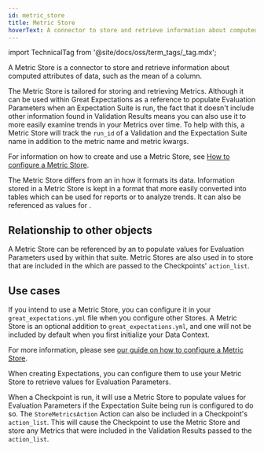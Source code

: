 ```yaml
---
id: metric_store
title: Metric Store
hoverText: A connector to store and retrieve information about computed attributes of data, such as the mean of a column.
---
```


import TechnicalTag from '@site/docs/oss/term_tags/_tag.mdx';

A Metric Store is a connector to store and retrieve information about computed attributes of data, such as the mean of a column.

The Metric Store is tailored for storing and retrieving Metrics.  Although it can be used within Great Expectations as a reference to populate Evaluation Parameters when an Expectation Suite is run, the fact that it doesn't include other information found in Validation Results means you can also use it to more easily examine trends in your Metrics over time.  To help with this, a Metric Store will track the `run_id` of a Validation and the Expectation Suite name in addition to the metric name and metric kwargs.

For information on how to create and use a Metric Store, see [How to configure a Metric Store](/docs/oss/guides/setup/configuring_metadata_stores/how_to_configure_a_metricsstore).

The Metric Store differs from an <TechnicalTag relative="../" tag="evaluation_parameter_store" text="Evaluation Parameter Store" /> in how it formats its data.  Information stored in a Metric Store is kept in a format that more easily converted into tables which can be used for reports or to analyze trends.  It can also be referenced as values for <TechnicalTag relative="../" tag="evaluation_parameter" text="Evaluation Parameters" />.  

## Relationship to other objects

A Metric Store can be referenced by an <TechnicalTag relative="../" tag="expectation_suite" text="Expectation Suite" /> to populate values for Evaluation Parameters used by <TechnicalTag relative="../" tag="expectation" text="Expectations" /> within that suite.  Metric Stores are also used in <TechnicalTag relative="../" tag="checkpoint" text="Checkpoints" /> to store <TechnicalTag relative="../" tag="metric" text="Metrics" /> that are included in the <TechnicalTag relative="../" tag="validation_result" text="Validation Results" /> which are passed to the Checkpoints' `action_list`.

## Use cases

If you intend to use a Metric Store, you can configure it in your `great_expectations.yml` file when you configure other Stores.  A Metric Store is an optional addition to `great_expectations.yml`, and one will not be included by default when you first initialize your Data Context.

For more information, please see [our guide on how to configure a Metric Store](/docs/oss/guides/setup/configuring_metadata_stores/how_to_configure_a_metricsstore).

When creating Expectations, you can configure them to use your Metric Store to retrieve values for Evaluation Parameters.

When a Checkpoint is run, it will use a Metric Store to populate values for Evaluation Parameters if the Expectation Suite being run is configured to do so.  The `StoreMetricsAction` Action can also be included in a Checkpoint's `action_list`.  This will cause the Checkpoint to use the Metric Store and store any Metrics that were included in the Validation Results passed to the `action_list`.
